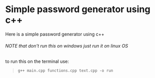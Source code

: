 # Simple password generator using c++
  Here is a simple password generator using c++ 
###### NOTE that don't run this on windows just run it on linux OS
  to run this on the terminal use: 
  > `g++ main.cpp functions.cpp text.cpp -o run`
